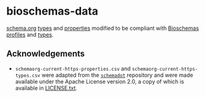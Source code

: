 # bioschemas-data

[schema.org](https://schema.org)
[types](https://github.com/schemaorg/schemaorg/blob/main/data/releases/22.0/schemaorg-current-https-types.csv) and
[properties](https://github.com/schemaorg/schemaorg/blob/main/data/releases/22.0/schemaorg-current-https-properties.csv)
modified to be compliant with [Bioschemas](https://bioschemas.org) [profiles](https://bioschemas.org/profiles/) and
[types](https://bioschemas.org/types/).

## Acknowledgements

* `schemaorg-current-https-properties.csv` and `schemaorg-current-https-types.csv` were adapted from the [`schemadot`](https://github.com/schemaorg/schemaorg) repository and were made available under the Apache License version 2.0, a copy of which is available in [LICENSE.txt](LICENSE.txt).
